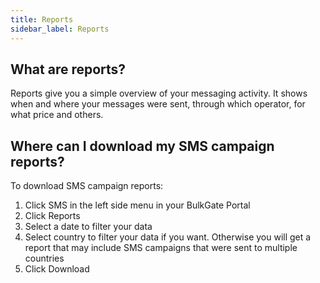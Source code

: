 ```yaml
---
title: Reports 
sidebar_label: Reports 
---
```


## What are reports?
Reports give you a simple overview of your messaging activity. It shows when and where your messages were sent, through which operator, for what price and others.

## Where can I download my SMS campaign reports?
To download SMS campaign reports:
1.	Click SMS in the left side menu in your BulkGate Portal
2.	Click Reports
3.	Select a date to filter your data
4.	Select country to filter your data if you want. Otherwise you will get a report that may include SMS campaigns that were sent to multiple countries
5.	Click Download
